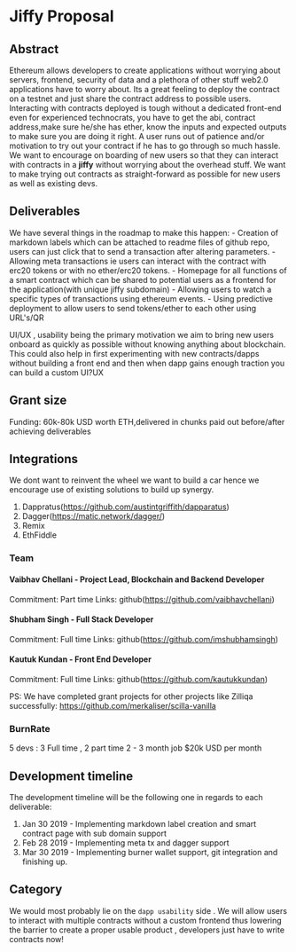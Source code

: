 # Jiffy Proposal 

## Abstract

Ethereum allows developers to create applications without worrying about servers, frontend, security of data and a plethora of other stuff web2.0 applications have to worry about. Its a great feeling to deploy the contract on a testnet and just share the contract address to possible users. Interacting with contracts deployed is tough without a dedicated front-end even for experienced technocrats, you have to get the abi, contract address,make sure he/she has ether, know the inputs and expected outputs to make sure you are doing it right. A user runs out of patience and/or motivation to try out your contract if he has to go through so much hassle. We want to encourage on boarding of new users so that they can interact with contracts in a **jiffy** without worrying about the overhead stuff. We want to make trying out contracts as straight-forward as possible for new users as well as existing devs.

## Deliverables

We have several things in the roadmap to make this happen:
    - Creation of markdown labels which can be attached to readme files of github repo, users can just click that to send a transaction after altering parameters.
    - Allowing meta transactions ie users can interact with the contract with erc20 tokens or with no ether/erc20 tokens.
    - Homepage for all functions of a smart contract which can be shared to potential users as a frontend for the application(with unique jiffy subdomain)
    - Allowing users to watch a specific types of transactions using ethereum events.
    - Using predictive deployment to allow users to send tokens/ether to each other using URL's/QR

UI/UX , usability being the primary motivation we aim to bring new users onboard as quickly as possible without knowing anything about blockchain. This could also help in first experimenting with new contracts/dapps without building a front end and then when dapp gains enough traction you can build a custom UI?UX

## Grant size

Funding: 60k-80k USD worth ETH,delivered in chunks paid out before/after achieving deliverables

## Integrations

We dont want to reinvent the wheel we want to build a car hence we encourage use of existing solutions to build up synergy.
1. Dappratus(https://github.com/austintgriffith/dapparatus)
2. Dagger(https://matic.network/dagger/)
3. Remix 
4. EthFiddle

### Team
 
#### Vaibhav Chellani - Project Lead, Blockchain and Backend Developer
Commitment: Part time 
Links: github(https://github.com/vaibhavchellani)

#### Shubham Singh - Full Stack Developer
Commitment: Full time 
Links: github(https://github.com/imshubhamsingh)

#### Kautuk Kundan - Front End Developer
Commitment: Full time
Links: github(https://github.com/kautukkundan)

PS: We have completed grant projects for other projects like Zilliqa successfully:  https://github.com/merkaliser/scilla-vanilla
### BurnRate 
5 devs : 3 Full time , 2 part time 
2 - 3 month job 
$20k USD per month 

## Development timeline

The development timeline will be the following one in regards to each deliverable:

1. Jan 30 2019 - Implementing markdown label creation and smart contract page with sub domain support
2. Feb 28 2019 - Implementing meta tx and dagger support
3. Mar 30 2019 - Implementing burner wallet support, git integration and finishing up.

## Category 

We would most probably lie on the `dapp usability` side . We will allow users to interact with multiple contracts without a custom frontend thus lowering the barrier to create a proper usable product , developers just have to write contracts now!  
